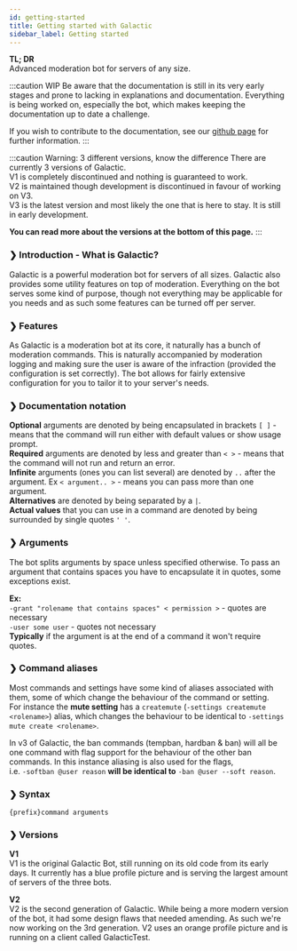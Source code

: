 ```yaml
---
id: getting-started
title: Getting started with Galactic
sidebar_label: Getting started
---
```


**TL; DR**  
Advanced moderation bot for servers of any size.

<!--truncate-->

:::caution WIP
Be aware that the documentation is still in its very early stages and prone to lacking in explanations and documentation. Everything is being worked on, especially the bot, which makes keeping the documentation up to date a challenge.

If you wish to contribute to the documentation, see our [github page](https://github.com/Navy-gif/galactic-docs) for further information.
:::

:::caution Warning: 3 different versions, know the difference
There are currently 3 versions of Galactic.  
V1 is completely discontinued and nothing is guaranteed to work.  
V2 is maintained though development is discontinued in favour of working on V3.  
V3 is the latest version and most likely the one that is here to stay. It is still in early development.  

**You can read more about the versions at the bottom of this page.**
:::

### ❯ Introduction - What is Galactic?
Galactic is a powerful moderation bot for servers of all sizes. Galactic also provides some utility features on top of moderation. Everything on the bot serves some kind of purpose, though not everything may be applicable for you needs and as such some features can be turned off per server.

### ❯ Features
As Galactic is a moderation bot at its core, it naturally has a bunch of moderation commands. This is naturally accompanied by moderation logging and making sure the user is aware of the infraction (provided the configuration is set correctly). The bot allows for fairly extensive configuration for you to tailor it to your server's needs.

### ❯ Documentation notation
**Optional** arguments are denoted by being encapsulated in brackets `[ ]` - means that the command will run either with default values or show usage prompt.  
**Required** arguments are denoted by less and greater than `< >` - means that the command will not run and return an error.  
**Infinite** arguments (ones you can list several) are denoted by `..` after the argument. Ex `< argument.. >` - means you can pass more than one argument.  
**Alternatives** are denoted by being separated by a `|`.  
**Actual values** that you can use in a command are denoted by being surrounded by single quotes `' '`.  

### ❯ Arguments
The bot splits arguments by space unless specified otherwise. To pass an argument that contains spaces you have to encapsulate it in quotes, some exceptions exist.  

**Ex:**  
`-grant "rolename that contains spaces" < permission >` - quotes are necessary  
`-user some user` - quotes not necessary  
**Typically** if the argument is at the end of a command it won't require quotes.

### ❯ Command aliases
Most commands and settings have some kind of aliases associated with them, some of which change the behaviour of the command or setting.  
For instance the **mute setting** has a `createmute` (`-settings createmute <rolename>`) alias, which changes the behaviour to be identical to `-settings mute create <rolename>`.  

In v3 of Galactic, the ban commands (tempban, hardban & ban) will all be one command with flag support for the behaviour of the other ban commands. In this instance aliasing is also used for the flags,  
i.e. `-softban @user reason` **will be identical to** `-ban @user --soft reason`.

### ❯ Syntax
`{prefix}command arguments`

### ❯ Versions

**V1**  
V1 is the original Galactic Bot, still running on its old code from its early days. It currently has a blue profile picture and is serving the largest amount of servers of the three bots.

**V2**  
V2 is the second generation of Galactic. While being a more modern version of the bot, it had some design flaws that needed amending. As such we're now working on the 3rd generation. V2 uses an orange profile picture and is running on a client called GalacticTest.